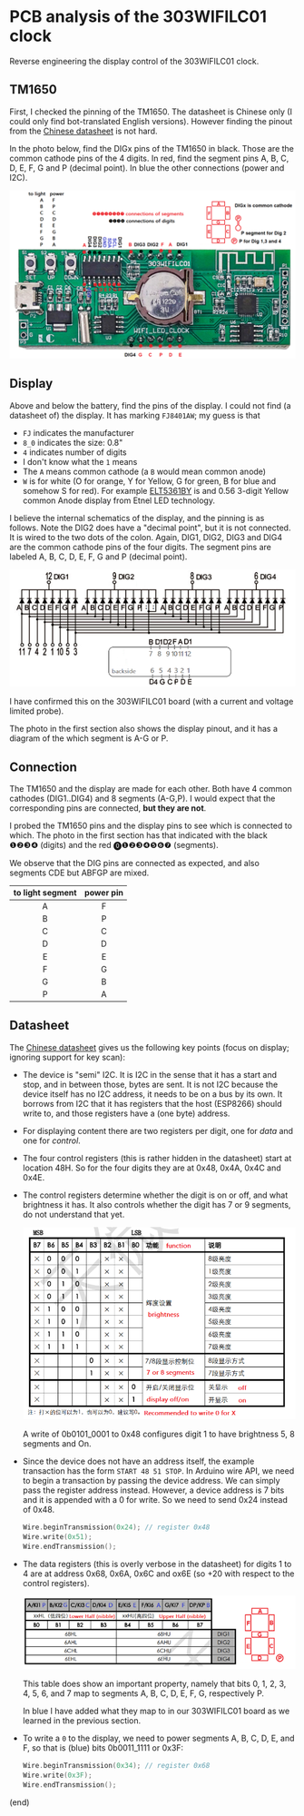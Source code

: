 # PCB analysis of the 303WIFILC01 clock

Reverse engineering the display control of the 303WIFILC01 clock.


## TM1650

First, I checked the pinning of the TM1650.
The datasheet is Chinese only (I could only find bot-translated English versions).
However finding the pinout from the [Chinese datasheet](https://datasheet.lcsc.com/lcsc/1810281208_TM-Shenzhen-Titan-Micro-Elec-TM1650_C44444.pdf)
is not hard.

In the photo below, find the DIGx pins of the TM1650 in black.
Those are the common cathode pins of the 4 digits.
In red, find the segment pins A, B, C, D, E, F, G and P (decimal point).
In blue the other connections (power and I2C).

![pcb-disp](pcb-disp.png)


## Display

Above and below the battery, find the pins of the display.
I could not find (a datasheet of) the display.
It has marking `FJ8401AW`; my guess is that
 - `FJ` indicates the manufacturer
 - `8_0` indicates the size: 0.8"
 - `4` indicates number of digits
 - I don't know what the `1` means
 - The `A` means common cathode (a `B` would mean common anode)
 - `W` is for white (O for orange, Y for Yellow, G for green, B for blue and somehow S for red).
For example [ELT5361BY](http://www.yitenuo.com/product/display/three/ELT-5361.html) is
and 0.56 3-digit Yellow  common Anode display from Etnel LED technology.

I believe the internal schematics of the display, and the pinning is as follows.
Note the DIG2 does have a "decimal point", but it is not connected. It is wired to the two dots of the colon.
Again, DIG1, DIG2, DIG3 and DIG4 are the common cathode pins of the four digits.
The segment pins are labeled A, B, C, D, E, F, G and P (decimal point).

![display internal](disp-intl.png)

I have confirmed this on the 303WIFILC01 board (with a current and voltage limited probe).

The photo in the first section also shows the display pinout, and it has a diagram of the which segment is A-G or P.


## Connection

The TM1650 and the display are made for each other. Both have 4 common cathodes (DIG1..DIG4) and 8 segments (A-G,P).
I would expect that the corresponding pins are connected, **but they are not**.

I probed the TM1650 pins and the display pins to see which is connected to which.
The photo in the first section has that indicated with the black ❶❷❸❹ (digits) and the red ⓿❶❷❸❹❺❻❼ (segments).

We observe that the DIG pins are connected as expected, and also segments CDE but ABFGP are mixed.

 | to light segment | power pin |
 |:----------------:|:---------:|
 |          A       |      F    |
 |          B       |      P    |
 |          C       |      C    |
 |          D       |      D    |
 |          E       |      E    |
 |          F       |      G    |
 |          G       |      B    |
 |          P       |      A    |


## Datasheet

The [Chinese datasheet](https://datasheet.lcsc.com/lcsc/1810281208_TM-Shenzhen-Titan-Micro-Elec-TM1650_C44444.pdf)
gives us the following key points (focus on display; ignoring support for key scan):

 - The device is "semi" I2C. 
   It is I2C in the sense that it has a start and stop, and in between those, bytes are sent. 
   It is not I2C because the device itself has no I2C address, it needs to be on a bus by its own.
   It borrows from I2C that it has registers that the host (ESP8266) should write to,
   and those registers have a (one byte) address.
   
 - For displaying content there are two registers per digit, one for _data_ and one for _control_.
 
 - The four control registers (this is rather hidden in the datasheet) start at location 48H.
   So for the four digits they are at 0x48, 0x4A, 0x4C and 0x4E.
   
 - The control registers determine whether the digit is on or off, and what brightness it has.
   It also controls whether the digit has 7 or 9 segments, do not understand that yet.
   
   ![control](TM1650-control.png)

   A write of 0b0101_0001 to 0x48 configures digit 1 to have brightness 5, 8 segments and On.
   
 - Since the device does not have an address itself, the example transaction
   has the form `START 48 51 STOP`. In Arduino wire API, we need to begin a transaction 
   by passing the device address. We can simply pass the register address instead.
   However, a device address is 7 bits and it is appended with a 0 for write. 
   So we need to send 0x24 instead of 0x48.
   
   ```C++
   Wire.beginTransmission(0x24); // register 0x48
   Wire.write(0x51);
   Wire.endTransmission();
   ```

 - The data registers (this is overly verbose in the datasheet) for digits 1 to 4
   are at address 0x68, 0x6A, 0x6C and ox6E (so +20 with respect to the control registers).

   ![data](TM1650-data.png)
   
   This table does show an important property, namely that bits 0, 1, 2, 3, 4, 5, 6, and 7
   map to segments A, B, C, D, E, F, G, respectively P.
   
   In blue I have added what they map to in our 303WIFILC01 board as we learned in the 
   previous section.
 
 - To write a `0` to the display, we need to power segments A, B, C, D, E, and F, so that
   is (blue) bits 0b0011_1111 or 0x3F:

   ```C++
   Wire.beginTransmission(0x34); // register 0x68
   Wire.write(0x3F);
   Wire.endTransmission();
   ```

(end)
  
